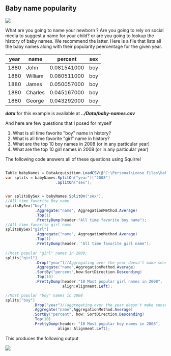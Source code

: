 Baby name popularity
--------------------------

<img src="http://www.babypregnancycare.com/wp-content/uploads/2013/04/Baby-Names.jpg" border="0"/>

What are you going to name your newborn ? Are you going to rely on social media to suggest a name for your child? or are you going to lookup the history of baby names. We recommend the latter. Here is a file that lists all the baby names along with their popularity peercentage for the given year. 

|year|name|percent|sex|
-----|----|-------|---|
|1880|John|0.081541000 |boy|
|1880|William|0.080511000 |boy|
|1880|James|0.050057000 |boy|
|1880|Charles|0.045167000 |boy|
|1880|George|0.043292000 |boy|

***data*** for this example is available at ***../Data/baby-names.csv***

And here are few questions that I posed for myself

1. What is all time favorite "boy" name in history?
2. What is all time favorite "girl" name in history?
3. What are the top 10 boy names in 2008 (or in any particular year)
4. What are the top 10 girl names in 2008 (or in any particular year)

The following code answers all of these questions using Squirrel

```csharp

Table babyNames = DataAcquisition.LoadCSV(@"C:\Personal\Loose Files\baby-names.csv");
var splits = babyNames.SplitOn("year")["2008"]
                      .SplitOn("sex");            

            
var splitsBySex = babyNames.SplitOn("sex");
//All time favorite Boy name
splitsBySex["boy"]
             .Aggregate("name", AggregationMethod.Average)
             .Top(1)
             .PrettyDump(header:"All time favorite boy name");
//All time favorite girl name
splitsBySex["girl"]
             .Aggregate("name", AggregationMethod.Average)
             .Top(1)
             .PrettyDump(header: "All time favorite girl name");
    
//Most popular "girl" names in 2008;            
splits["girl"]
             .Drop("year")//Aggregating over the year doesn't make sense
             .Aggregate("name",AggregationMethod.Average)
             .SortBy("percent",how:SortDirection.Descending)
             .Top(10)
             .PrettyDump(header:"10 Most popular girl names in 2008",
                         align:Alignment.Left);

//Most popular "boy" names in 2008
splits["boy"]
            .Drop("year")//aggregating over the year doesn't make sense
            .Aggregate("name",AggregationMethod.Average)
            .SortBy("percent", how: SortDirection.Descending)
            .Top(10)
            .PrettyDump(header: "10 Most popular boy names in 2008", 
                       align: Alignment.Left);
```

This produces the following output

<img src="http://gifyu.com/images/baby.png" border="0">
